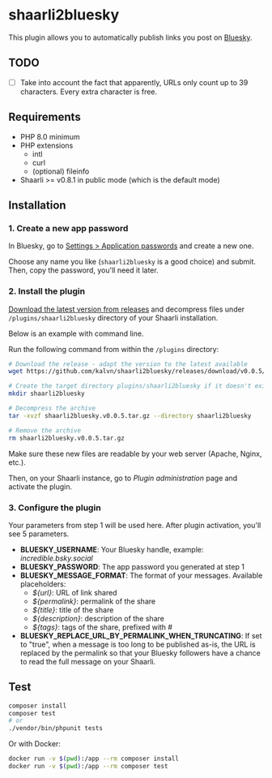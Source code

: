 # shaarli2bluesky

This plugin allows you to automatically publish links you post on [Bluesky](https://bsky.app).

## TODO
- [ ] Take into account the fact that apparently, URLs only count up to 39 characters. Every extra character is free.

## Requirements

- PHP 8.0 minimum
- PHP extensions
  - intl
  - curl
  - (optional) fileinfo
- Shaarli >= v0.8.1 in public mode (which is the default mode)


## Installation
### 1. Create a new app password
In Bluesky, go to [Settings > Application passwords](https://bsky.app/settings/app-passwords) and create a new one.

Choose any name you like (`shaarli2bluesky` is a good choice) and submit. Then, copy the password, you'll need it later.

### 2. Install the plugin
[Download the latest version from releases](https://github.com/kalvn/shaarli2bluesky/releases) and decompress files under `/plugins/shaarli2bluesky` directory of your Shaarli installation.

Below is an example with command line.

Run the following command from within the `/plugins` directory:

```bash
# Download the release - adapt the version to the latest available
wget https://github.com/kalvn/shaarli2bluesky/releases/download/v0.0.5/shaarli2bluesky.v0.0.5.tar.gz

# Create the target directory plugins/shaarli2bluesky if it doesn't exist already
mkdir shaarli2bluesky

# Decompress the archive
tar -xvzf shaarli2bluesky.v0.0.5.tar.gz --directory shaarli2bluesky

# Remove the archive
rm shaarli2bluesky.v0.0.5.tar.gz
```

Make sure these new files are readable by your web server (Apache, Nginx, etc.).

Then, on your Shaarli instance, go to *Plugin administration* page and activate the plugin.

### 3. Configure the plugin
Your parameters from step 1 will be used here. After plugin activation, you'll see 5 parameters.

- **BLUESKY_USERNAME**: Your Bluesky handle, example: *incredible.bsky.social*
- **BLUESKY_PASSWORD**: The app password you generated at step 1
- **BLUESKY_MESSAGE_FORMAT**: The format of your messages. Available placeholders:
    + *${url}*: URL of link shared
    + *${permalink}*: permalink of the share
    + *${title}*: title of the share
    + *${description}*: description of the share
    + *${tags}*: tags of the share, prefixed with #
- **BLUESKY_REPLACE_URL_BY_PERMALINK_WHEN_TRUNCATING**: If set to "true", when a message is too long to be published as-is, the URL is replaced by the permalink so that your Bluesky followers have a chance to read the full message on your Shaarli.


## Test

```bash
composer install
composer test
# or
./vendor/bin/phpunit tests
```

Or with Docker:

```bash
docker run -v $(pwd):/app --rm composer install
docker run -v $(pwd):/app --rm composer test
```
